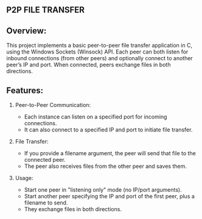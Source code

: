 P2P FILE TRANSFER 
----------------------------------

Overview:
---------
This project implements a basic peer-to-peer file transfer application in C, using the Windows Sockets (Winsock) API. 
Each peer can both listen for inbound connections (from other peers) and optionally connect to another peer’s IP and port. 
When connected, peers exchange files in both directions.

Features:
---------
1. Peer-to-Peer Communication:
   - Each instance can listen on a specified port for incoming connections.
   - It can also connect to a specified IP and port to initiate file transfer.

2. File Transfer:
   - If you provide a filename argument, the peer will send that file to the connected peer.
   - The peer also receives files from the other peer and saves them.

3. Usage:
   - Start one peer in "listening only" mode (no IP/port arguments).
   - Start another peer specifying the IP and port of the first peer, plus a filename to send.
   - They exchange files in both directions.
